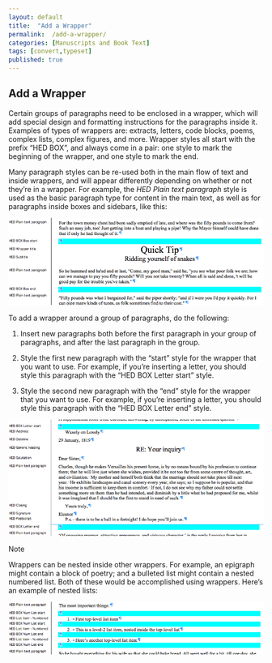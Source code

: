 ```yaml
---
layout: default
title:  "Add a Wrapper"
permalink:  /add-a-wrapper/
categories: [Manuscripts and Book Text]
tags: [convert,typeset]
published: true
---
```


<section data-type="chapter" class="hsecchapter" data-hederis-type="hsecchapter" id="add-a-wrapper" data-pi-attrs="id: add-a-wrapper; data-tags: convert,typeset;" role="doc-chapter" data-tags="convert,typeset" data-author-name=" " data-book-title=" " title="Add a Wrapper"><h1 data-hederis-type="hblkchaptitle" class="hblkchaptitle" id="p8Tq2tgFo">Add a Wrapper</h1>
    <p class="hblkp" data-hederis-type="hblkp" id="p1k50ioKI">Certain groups of paragraphs need to be enclosed in a wrapper, which will add special design and formatting instructions for the paragraphs inside it. Examples of types of wrappers are: extracts, letters, code blocks, poems, complex lists, complex figures, and more. Wrapper styles all start with the prefix &#8220;HED BOX&#8221;, and always come in a pair: one style to mark the beginning of the wrapper, and one style to mark the end.</p>
    <p class="hblkp" data-hederis-type="hblkp" id="plHgKXslc">Many paragraph styles can be re-used both in the main flow of text and inside wrappers, and will appear differently depending on whether or not they&#8217;re in a wrapper. For example, the <em data-hederis-type="hspanem">HED Plain text paragraph</em> style is used as the basic paragraph type for content in the main text, as well as for paragraphs inside boxes and sidebars, like this:</p>
    <img data-hederis-type="hblkimg" class="hblkimg" id="pKPb0s7bo" src="/images/wrapper1.png"/>
    <p class="hblkp" data-hederis-type="hblkp" id="pT23cPhJJ">To add a wrapper around a group of paragraphs, do the following:</p>
    <ol class="hwprnum-list" data-hederis-type="hwprnum-list" id="pess3RCnk"><li class="hblkoli" data-hederis-type="hblkoli" id="liuZW1VRkw"><p class="hblkoli" data-hederis-type="hblkoli" id="pRwEGbTJg">Insert new paragraphs both before the first paragraph in your group of paragraphs, and after the last paragraph in the group.</p></li>
    <li class="hblkoli" data-hederis-type="hblkoli" id="li3nuzZ7SP"><p class="hblkoli" data-hederis-type="hblkoli" id="pAIEI2Him">Style the first new paragraph with the &#8220;start&#8221; style for the wrapper that you want to use. For example, if you&#8217;re inserting a letter, you should style this paragraph with the &#8220;HED BOX Letter start&#8221; style.</p></li>
    <li class="hblkoli" data-hederis-type="hblkoli" id="liwtmG2qCD"><p class="hblkoli" data-hederis-type="hblkoli" id="pHxPQA83H">Style the second new paragraph with the &#8220;end&#8221; style for the wrapper that you want to use. For example, if you&#8217;re inserting a letter, you should style this paragraph with the &#8220;HED BOX Letter end&#8221; style.</p></li>
    </ol>
    <img data-hederis-type="hblkimg" class="hblkimg" id="phn698oSE" src="/images/letter1.png"/>
    <aside class="hwprbox box" data-hederis-type="hwprbox" id="pDSyuYdDX" data-type="sidebar"><p class="hblktype" data-hederis-type="hblktype" id="plJ16M8Gt">Note</p>
    <p class="hblkp" data-hederis-type="hblkp" id="p7nbzDPum">Wrappers can be nested inside other wrappers. For example, an epigraph might contain a block of poetry; and a bulleted list might contain a nested numbered list. Both of these would be accomplished using wrappers. Here&#8217;s an example of nested lists:</p>
    </aside>
    <img data-hederis-type="hblkimg" class="hblkimg" id="paQfLAJye" src="/images/list1.png"/>
    </section>
    